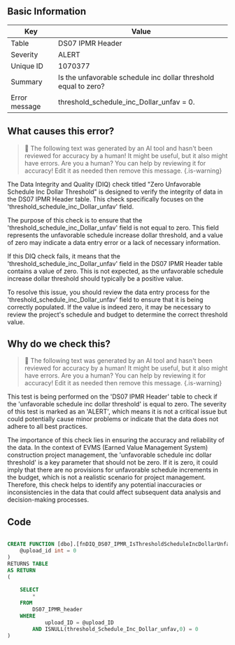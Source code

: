 ## Basic Information
| Key         | Value          |
|-------------|----------------|
| Table       | DS07 IPMR Header |
| Severity    | ALERT |
| Unique ID   | 1070377   |
| Summary     | Is the unfavorable schedule inc dollar threshold equal to zero? |
| Error message | threshold_schedule_inc_Dollar_unfav = 0. |

## What causes this error?

> :robot: The following text was generated by an AI tool and hasn't been reviewed for accuracy by a human! It might be useful, but it also might have errors. Are you a human? You can help by reviewing it for accuracy! Edit it as needed then remove this message.
{.is-warning}

The Data Integrity and Quality (DIQ) check titled "Zero Unfavorable Schedule Inc Dollar Threshold" is designed to verify the integrity of data in the DS07 IPMR Header table. This check specifically focuses on the 'threshold_schedule_inc_Dollar_unfav' field.

The purpose of this check is to ensure that the 'threshold_schedule_inc_Dollar_unfav' field is not equal to zero. This field represents the unfavorable schedule increase dollar threshold, and a value of zero may indicate a data entry error or a lack of necessary information.

If this DIQ check fails, it means that the 'threshold_schedule_inc_Dollar_unfav' field in the DS07 IPMR Header table contains a value of zero. This is not expected, as the unfavorable schedule increase dollar threshold should typically be a positive value.

To resolve this issue, you should review the data entry process for the 'threshold_schedule_inc_Dollar_unfav' field to ensure that it is being correctly populated. If the value is indeed zero, it may be necessary to review the project's schedule and budget to determine the correct threshold value.
## Why do we check this?

> :robot: The following text was generated by an AI tool and hasn't been reviewed for accuracy by a human! It might be useful, but it also might have errors. Are you a human? You can help by reviewing it for accuracy! Edit it as needed then remove this message.
{.is-warning}

This test is being performed on the 'DS07 IPMR Header' table to check if the 'unfavorable schedule inc dollar threshold' is equal to zero. The severity of this test is marked as an 'ALERT', which means it is not a critical issue but could potentially cause minor problems or indicate that the data does not adhere to all best practices.

The importance of this check lies in ensuring the accuracy and reliability of the data. In the context of EVMS (Earned Value Management System) construction project management, the 'unfavorable schedule inc dollar threshold' is a key parameter that should not be zero. If it is zero, it could imply that there are no provisions for unfavorable schedule increments in the budget, which is not a realistic scenario for project management. Therefore, this check helps to identify any potential inaccuracies or inconsistencies in the data that could affect subsequent data analysis and decision-making processes.
## Code

```sql

CREATE FUNCTION [dbo].[fnDIQ_DS07_IPMR_IsThresholdScheduleIncDollarUnfavEqToZero] (
	@upload_id int = 0
)
RETURNS TABLE
AS RETURN
(
	
	SELECT 
		*
	FROM
		DS07_IPMR_header
	WHERE
			upload_ID = @upload_ID
		AND ISNULL(threshold_Schedule_Inc_Dollar_unfav,0) = 0
)
```
